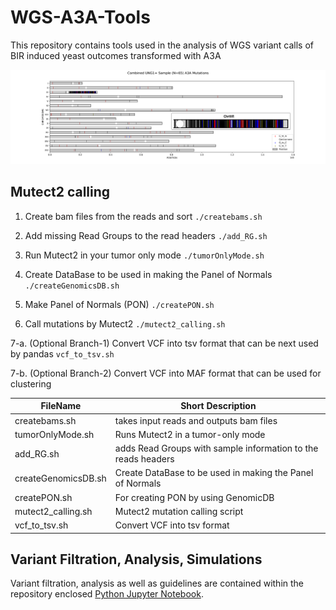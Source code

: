 # WGS-A3A-Tools
This repository contains tools used in the analysis of WGS variant calls of BIR induced yeast outcomes transformed with A3A

![](https://github.com/malkovalab/WGS-A3A-Tools/blob/main/Figures/A3A%20Mutations-blowout.png)

## Mutect2 calling

1. Create bam files from the reads and sort
`./createbams.sh`

2. Add missing Read Groups to the read headers
`./add_RG.sh`

3. Run Mutect2 in your tumor only mode
`./tumorOnlyMode.sh`

4. Create DataBase to be used in making the Panel of Normals
`./createGenomicsDB.sh`

5. Make Panel of Normals (PON)
`./createPON.sh`

6. Call mutations by Mutect2
`./mutect2_calling.sh`

7-a. (Optional Branch-1) Convert VCF into tsv format that can be next used by pandas
`vcf_to_tsv.sh`

7-b. (Optional Branch-2) Convert VCF into MAF format that can be used for clustering


| FileName | Short Description |
| --- | --- |
| createbams.sh | takes input reads and outputs bam files |
| tumorOnlyMode.sh | Runs Mutect2 in a tumor-only mode |
| add_RG.sh | adds Read Groups with sample information to the reads headers |
| createGenomicsDB.sh | Create DataBase to be used in making the Panel of Normals | 
| createPON.sh | For creating PON by using GenomicDB |
| mutect2_calling.sh | Mutect2 mutation calling script |
| vcf_to_tsv.sh | Convert VCF into tsv format |

## Variant Filtration, Analysis, Simulations

Variant filtration, analysis as well as guidelines are contained within the repository enclosed [Python Jupyter Notebook](https://github.com/malkovalab/WGS-A3A-Tools/blob/main/code/VaraintFilteringAndAnalysis.ipynb).
